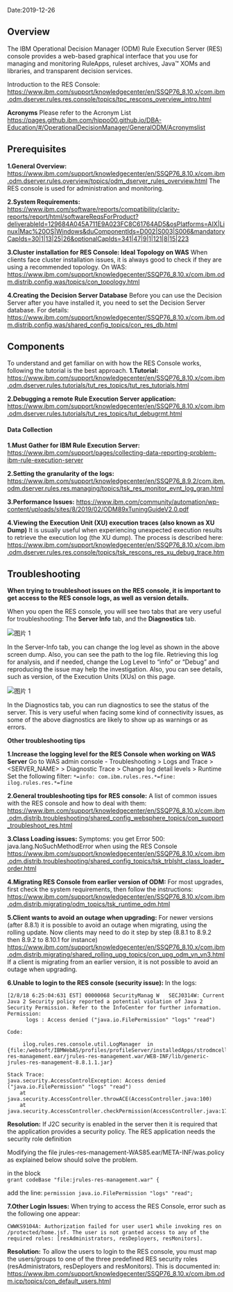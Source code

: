 Date:2019-12-26

## Overview

The IBM Operational Decision Manager (ODM) Rule Execution Server (RES) console provides a web-based graphical interface that you use for managing and monitoring RuleApps, ruleset archives, Java™ XOMs and libraries, and transparent decision services.

Introduction to the RES Console:
https://www.ibm.com/support/knowledgecenter/en/SSQP76_8.10.x/com.ibm.odm.dserver.rules.res.console/topics/tpc_rescons_overview_intro.html

**Acronyms**
Please refer to the Acronym List
https://pages.github.ibm.com/hippo00.github.io/DBA-Education/#/OperationalDecisionManager/GeneralODM/Acronymslist

## Prerequisites

**1.General Overview:**
https://www.ibm.com/support/knowledgecenter/en/SSQP76_8.10.x/com.ibm.odm.dserver.rules.overview/topics/odm_dserver_rules_overview.html
The RES console is used for administration and monitoring.

**2.System Requirements:**
https://www.ibm.com/software/reports/compatibility/clarity-reports/report/html/softwareReqsForProduct?deliverableId=129684A045A711E9A023FC8C61764AD5&osPlatforms=AIX|Linux|Mac%20OS|Windows&duComponentIds=D002|S003|S006&mandatoryCapIds=30|1|13|25|26&optionalCapIds=341|47|9|1|121|8|15|223

**3.Cluster installation for RES Console: Ideal Topology on WAS**
When clients face cluster installation issues, it is always good to check if they are using a recommended topology. On WAS: https://www.ibm.com/support/knowledgecenter/SSQP76_8.10.x/com.ibm.odm.distrib.config.was/topics/con_topology.html

**4.Creating the Decision Server Database**
Before you can use the Decision Server after you have installed it, you need to set the Decision Server database. 
For details:
https://www.ibm.com/support/knowledgecenter/SSQP76_8.10.x/com.ibm.odm.distrib.config.was/shared_config_topics/con_res_db.html

## Components

To understand and get familiar on with how the RES Console works, following the tutorial is the best approach.
**1.Tutorial:**
https://www.ibm.com/support/knowledgecenter/en/SSQP76_8.10.x/com.ibm.odm.dserver.rules.tutorials/tut_res_topics/tut_res_tutorials.html

**2.Debugging a remote Rule Execution Server application:**
https://www.ibm.com/support/knowledgecenter/en/SSQP76_8.10.x/com.ibm.odm.dserver.rules.tutorials/tut_res_topics/tut_debugrmt.html

#### Data Collection

**1.Must Gather for IBM Rule Execution Server:**
https://www.ibm.com/support/pages/collecting-data-reporting-problem-ibm-rule-execution-server

**2.Setting the granularity of the logs:** https://www.ibm.com/support/knowledgecenter/en/SSQP76_8.9.2/com.ibm.odm.dserver.rules.res.managing/topics/tsk_res_monitor_evnt_log_gran.html

**3.Performance Issues:**
https://www.ibm.com/community/automation/wp-content/uploads/sites/8/2019/02/ODM89xTuningGuideV2.0.pdf

**4.Viewing the Execution Unit (XU) execution traces (also known as XU Dump)**
It is usually useful when experiencing unexpected execution results to retrieve the execution log (the XU dump). The process is described here:
https://www.ibm.com/support/knowledgecenter/en/SSQP76_8.10.x/com.ibm.odm.dserver.rules.res.console/topics/tsk_rescons_res_xu_debug_trace.htm

## Troubleshooting

**When trying to troubleshoot issues on the RES console, it is important to get access to the RES console logs, as well as version details.**

When you open the RES console, you will see two tabs that are very useful for troubleshooting:
The **Server Info** tab, and the **Diagnostics** tab.

![图片 1](https://media.github.ibm.com/user/228551/files/25dbd200-27d2-11ea-8a87-bf337c0729c1)

In the Server-Info tab, you can change the log level as shown in the above screen dump.
Also, you can see the path to the log file.
Retrieving this log for analysis, and if needed, change the Log Level to “info” or “Debug” and reproducing the issue may help the investigation.
Also, you can see details, such as version, of the Execution Units (XUs) on this page.

![图片 1](https://media.github.ibm.com/user/228551/files/4015b000-27d2-11ea-870a-dccb3e51978e)

In the Diagnostics tab, you can run diagnostics to see the status of the server. This is very useful when facing some kind of connectivity issues, as some of the above diagnostics are likely to show up as warnings or as errors.

**Other troubleshooting tips**

**1.Increase the logging level for the RES Console when working on WAS Server**
Go to WAS admin console - Troubleshooting > Logs and Trace > <SERVER_NAME> > Diagnostic Trace > Change log detail levels > Runtime 
Set the following filter:
`*=info: com.ibm.rules.res.*=fine: ilog.rules.res.*=fine`

**2.General troubleshooting tips for RES console:**
A list of common issues with the RES console and how to deal with them:
https://www.ibm.com/support/knowledgecenter/en/SSQP76_8.10.x/com.ibm.odm.distrib.troubleshooting/shared_config_websphere_topics/con_support_troubleshoot_res.html

**3.Class Loading issues:**
Symptoms: you get Error 500: java.lang.NoSuchMethodError when using the RES Console
https://www.ibm.com/support/knowledgecenter/en/SSQP76_8.10.x/com.ibm.odm.distrib.troubleshooting/shared_config_topics/tsk_trblsht_class_loader_order.html

**4.Migrating RES Console from earlier version of ODM:**
For most upgrades, first check the system requirements, then follow the instructions:
https://www.ibm.com/support/knowledgecenter/en/SSQP76_8.10.x/com.ibm.odm.distrib.migrating/odm_topics/tsk_runtime_odm.html

**5.Client wants to avoid an outage when upgrading:**
For newer versions (after 8.8.1) it is possible to avoid an outage when migrating, using the rolling update.
Now clients may need to do it step by step (8.8.1 to 8.9.2 then 8.9.2 to 8.10.1 for instance)
https://www.ibm.com/support/knowledgecenter/en/SSQP76_8.10.x/com.ibm.odm.distrib.migrating/shared_rolling_upg_topics/con_upg_odm_vn_vn3.html
If a client is migrating from an earlier version, it is not possible to avoid an outage when upgrading.

**6.Unable to login to the RES console (security issue):**
In the logs:
```
[2/8/18 6:25:04:631 EST] 00000068 SecurityManag W   SECJ0314W: Current Java 2 Security policy reported a potential violation of Java 2 Security Permission. Refer to the InfoCenter for further information.
Permission:
      logs : Access denied ("java.io.FilePermission" "logs" "read")

Code:

     ilog.rules.res.console.util.LogManager  in  {file:/websoft/IBMWebAS/profiles/profileServer/installedApps/strodmcell88/jrules-res-management.ear/jrules-res-management.war/WEB-INF/lib/generic-jrules-res-management-8.8.1.1.jar}

Stack Trace:
java.security.AccessControlException: Access denied ("java.io.FilePermission" "logs" "read")
    at java.security.AccessController.throwACE(AccessController.java:100)
    at java.security.AccessController.checkPermission(AccessController.java:174)
```
**Resolution:**
If J2C security is enabled in the server then it is required that the application provides a security policy. The RES application needs the security role definition 

Modifying the file  jrules-res-management-WAS85.ear/META-INF/was.policy  as explained below should solve the problem. 

in the block  
`grant codeBase "file:jrules-res-management.war" {`

add the line:
`permission java.io.FilePermission "logs" "read";`

**7.Other Login Issues:**
When trying to access the RES Console, error such as the following one appear:

`CWWKS9104A: Authorization failed for user user1 while invoking res on /protected/home.jsf. The user is not granted access to any of the required roles: [resAdministrators, resDeployers, resMonitors].`

**Resolution:**
To allow the users to login to the RES console, you must map the users/groups to one of the three predefined RES security roles (resAdministrators, resDeployers and resMonitors). This is documented in: https://www.ibm.com/support/knowledgecenter/SSQP76_8.10.x/com.ibm.odm.icp/topics/con_default_users.html
